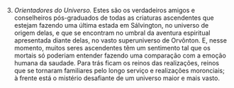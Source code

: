 ﻿3. <em>Orientadores do Universo.</em> Estes são os verdadeiros amigos e conselheiros pós-graduados de todas as criaturas ascendentes que estejam fazendo uma última estada em Sálvington, no universo de origem delas, e que se encontram no umbral da aventura espiritual apresentada diante delas, no vasto superuniverso de Orvônton. E, nesse momento, muitos seres ascendentes têm um sentimento tal que os mortais só poderiam entender fazendo uma comparação com a emoção humana da saudade. Para trás ficam os reinos das realizações, reinos que se tornaram familiares pelo longo serviço e realizações moronciais; à frente está o mistério desafiante de um universo maior e mais vasto.